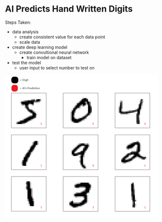 # AI Predicts Hand Written Digits

Steps Taken:
* data analysis
    * create consistent value for each data point
    * scale data
* create deep learning model
    * create convultional neural network
        * train model on dataset
* test the model
    * user input to select number to test on

<img src='img.png'>
